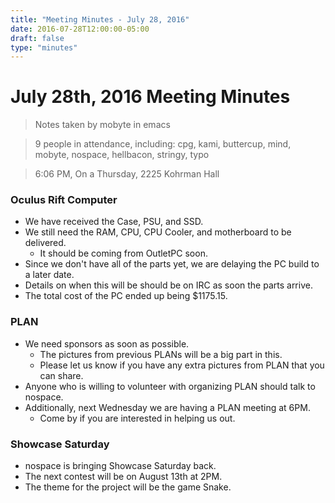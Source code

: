 ```yaml
---
title: "Meeting Minutes - July 28, 2016"
date: 2016-07-28T12:00:00-05:00
draft: false
type: "minutes"
---
```


# July 28th, 2016 Meeting Minutes
> Notes taken by mobyte in emacs

> 9 people in attendance, including: cpg, kami, buttercup, mind, mobyte, nospace, hellbacon, stringy, typo

> 6:06 PM, On a Thursday, 2225 Kohrman Hall

### Oculus Rift Computer
- We have received the Case, PSU, and SSD.
- We still need the RAM, CPU, CPU Cooler, and motherboard to be delivered.
  - It should be coming from OutletPC soon.
- Since we don't have all of the parts yet, we are delaying the PC build to a later date.
- Details on when this will be should be on IRC as soon the parts arrive.
- The total cost of the PC ended up being $1175.15.

### PLAN
- We need sponsors as soon as possible.
  - The pictures from previous PLANs will be a big part in this.
  - Please let us know if you have any extra pictures from PLAN that you can share.
- Anyone who is willing to volunteer with organizing PLAN should talk to nospace.
- Additionally, next Wednesday we are having a PLAN meeting at 6PM.
  - Come by if you are interested in helping us out.

### Showcase Saturday
- nospace is bringing Showcase Saturday back.
- The next contest will be on August 13th at 2PM.
- The theme for the project will be the game Snake.

